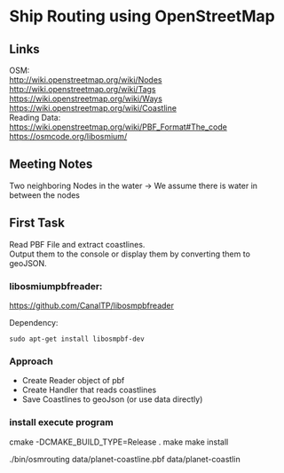 # Ship Routing using OpenStreetMap

## Links
OSM:  
http://wiki.openstreetmap.org/wiki/Nodes​  
http://wiki.openstreetmap.org/wiki/Tags  
https://wiki.openstreetmap.org/wiki/Ways  
https://wiki.openstreetmap.org/wiki/Coastline  
Reading Data:  
https://wiki.openstreetmap.org/wiki/PBF_Format#The_code  
https://osmcode.org/libosmium/

## Meeting Notes
Two neighboring Nodes in the water -> We assume there is water in between the nodes

## First Task

Read PBF File and extract coastlines.  
Output them to the console or display them by converting them to geoJSON.

### libosmiumpbfreader:
https://github.com/CanalTP/libosmpbfreader

Dependency:  

    sudo apt-get install libosmpbf-dev


### Approach

* Create Reader object of pbf
* Create Handler that reads coastlines
* Save Coastlines to geoJson (or use data directly)



### install execute program

cmake -DCMAKE_BUILD_TYPE=Release .
make 
make install 

./bin/osmrouting data/planet-coastline.pbf data/planet-coastlin


